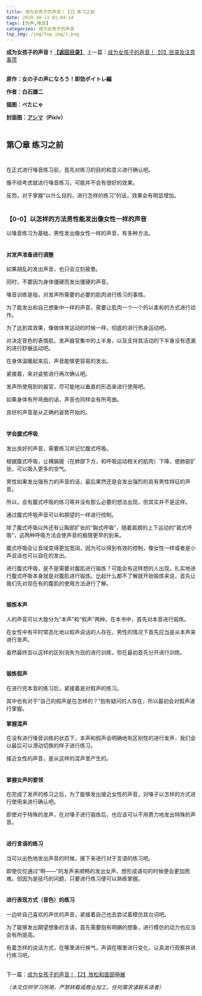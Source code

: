 ```yaml
---
title: 成为女孩子的声音！【1】练习之前
date: 2018-10-11 01:04:14
tags: [伪声,嗓音]
categories: 成为女孩子的声音
top_img: /img/top_img/1.png
---
```

**成为女孩子的声音！[【返回目录】](https://github.com/Kristall-WangShiwei/Transgender-lost-years/tree/master/0005translating/weisheng/nv-zi-sheng)**
上一篇：[成为女孩子的声音！【0】目录及注意事项](https://github.com/Kristall-WangShiwei/Transgender-lost-years/tree/master/0005translating/weisheng/nv-zi-sheng)<br><br>

**原作：女の子の声になろう！即効ボイトレ編**

**作者：白石謙二**   

**插图：べたにゃ**   

**封面图：[アシマ](https://www.pixiv.net/member.php?id=2642047)（Pixiv）** <br><br>

## 第〇章 练习之前<br><br>


在正式进行嗓音练习前，首先对练习的目的和意义进行确认吧。

像不经考虑就进行嗓音练习，可能并不会有很好的效果。

反而，对于掌握“以什么目的，进行怎样的练习”的话，效果会有明显增加。<br><br>


### 【0-0】以怎样的方法男性能发出像女性一样的声音

以嗓音练习为基础，男性发出像女性一样的声音，有多种方法。<br><br>
    
    
#### 对发声准备进行调整

如果胡乱的发出声音，也只会立刻疲惫。

同时，不要因为身体僵硬而发出僵硬的声音。

嗓音训练是指，对发声所需要的必要的肌肉进行练习的事情。

为了能发出和自己想象中一样的声音，需要让肌肉一个一个的以柔和的方式进行动作。

为了达到其效果，像做体育运动的时候一样，彻底的进行热身运动吧。

对决定音色的表情肌，发声器官集中的上半身，以及支持其活动的下半身没有遗漏的进行舒展运动吧。

在身体温暖起来后，声音能够更容易的发出。

紧接着，来对姿势进行再次确认吧。

发声所使用到的器官，尽可能地以垂直的形态来进行使用吧。

如果身体有所弯曲的话，声音也同样会有所弯曲。

良好的声音是从正确的姿势开始的。<br><br>


#### 学会腹式呼吸

发出良好的声音，需要练习并记忆腹式呼吸。

根据腹式呼吸，让横膈膜（在肺部下方，和呼吸运动相关的肌肉）下降，使肺部扩张，可以吸入更多的空气。

男性如果发出强有力的声音的话，最后果然还是会发出强烈的具有男性特征的声音。

所以，会有腹式呼吸的练习等并没有那么必要的想法出现，但其实并不是这样。


通过腹式呼吸声音可以和期望的一样进行控制。

除了腹式呼吸以外还有让胸部扩张的“胸式呼吸”，随着肩膀的上下运动的“肩式呼吸”，这两种呼吸方法会使声音的极限更早的到来。

腹式呼吸会让音域变得更加宽阔，因为可以得到有效的控制，像女性一样或者是小声说话也可以自在的发出。


进行腹式呼吸，是不是需要对腹肌进行锻炼？可能会有这样想的人出现。扎实地进行腹式呼吸本身就是对腹肌进行锻炼。比起什么都不了解就开始锻炼来说，首先让我们先对现在有的腹肌的使用方法进行了解。<br><br>


#### 锻炼本声

人的声音可以大致分为“本声”和“假声”两种。在本书中，首先对本音进行锻炼。

在女性中有平时常态化地以假声说话的人存在，男性的情况下首先应当是从本声来进行发声。

虽然最终会以这样的区别消失为目的进行训练，但在最初首先分开进行训练。<br><br>


#### 锻炼假声

在进行完本音的练习后，紧接着是对假声的练习。

其中也有对于“自己的假声是在怎样的？”抱有疑问的人存在，所以最初会对假声进行掌握。


#### 掌握混声

在没有进行嗓音训练的状态下，本声和假声会明确地有区别性的进行发声，我们会以最后可以滑动切换的样子进行练习。

接近女性的声音，是从这样的混声里产生的。<br><br>


#### 掌握女声的要领

在完成了发声的练习之后，为了能够发出接近女性的声音，对嗓子以怎样的方式进行使用来进行确认吧。

即使对于特殊的发声，在对嗓子进行锻炼后，也应该可以不用费力地发出特殊的声音。<br><br>


#### 进行言语的练习

当可以出色地发出声音的时候，接下来进行对于言语的练习吧。

即使仅仅通过“啊——”的发声来顺畅的发出女声，想形成语句的时候便会更加困难。但因为是技巧的问题，只要进行练习便可以熟练掌握。<br><br>


#### 进行表现方式（音色）的练习

一边听自己喜欢的声优的声音，紧接着自己也去尝试着模仿其台词吧。

为了能够发出期望想象的言语，首先需要抱有明确的想象，进行模仿的动力也应当会有所提高。

有着怎样的说话方式，在哪里进行换气，声调在哪里进行变化，认真进行观察并进行练习吧。<br><br>


下一篇：[成为女孩子的声音！【2】放松和面部伸展](https://github.com/Kristall-WangShiwei/Transgender-lost-years/blob/master/0005translating/weisheng/nv-zi-sheng/2.md)

*（本文仅供学习所用，严禁转载或商业加工，任何需求请联系译者）*

